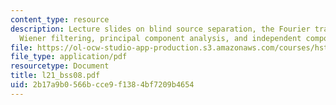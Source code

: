 ```yaml
---
content_type: resource
description: Lecture slides on blind source separation, the Fourier transform, non-causal
  Wiener filtering, principal component analysis, and independent component analysis.
file: https://ol-ocw-studio-app-production.s3.amazonaws.com/courses/hst-582j-biomedical-signal-and-image-processing-spring-2007/2b17a9b0566bcce9f1384bf7209b4654_l21_bss08.pdf
file_type: application/pdf
resourcetype: Document
title: l21_bss08.pdf
uid: 2b17a9b0-566b-cce9-f138-4bf7209b4654
---
```

